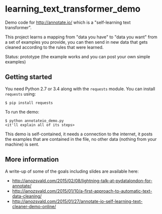 # learning_text_transformer_demo
Demo code for http://annotate.io/ which is a "self-learning text transformer".

This project learns a mapping from "data you have" to "data you want" from a set of examples you provide, you can then send in new data that gets cleaned according to the rules that were learned.

Status: prototype (the example works and you can post your own simple examples)

Getting started
---------------

You need Python 2.7 or 3.4 along with the `requests` module. You can install `requests` using:

    $ pip install requests

To run the demo:

    $ python annotateio_demo.py
    <it'll explain all of its steps>

This demo is self-contained, it needs a connection to the internet, it posts the examples that are contained in the file, no other data (nothing from your machine) is sent.

More information
----------------

A write-up of some of the goals including slides are available here:
 * http://ianozsvald.com/2015/02/08/lightning-talk-at-pydatalondon-for-annotate/
 * http://ianozsvald.com/2015/01/10/a-first-approach-to-automatic-text-data-cleaning/
 * http://ianozsvald.com/2015/01/27/annotate-io-self-learning-text-cleaner-demo-online/
